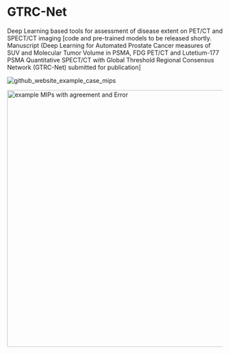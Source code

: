 # GTRC-Net
Deep Learning based tools for assessment of disease extent on PET/CT and SPECT/CT imaging
[code and pre-trained models to be released shortly. Manuscript (Deep Learning for Automated Prostate Cancer measures of SUV and Molecular Tumor Volume in PSMA, FDG PET/CT and Lutetium-177 PSMA Quantitative SPECT/CT with Global Threshold Regional Consensus Network (GTRC-Net) submitted for publication]

![github_website_example_case_mips](https://github.com/user-attachments/assets/9fcfa396-2c1d-492d-b39c-22c8536e1ddb)

<img src="https://github.com/user-attachments/assets/9fcfa396-2c1d-492d-b39c-22c8536e1ddb" alt="example MIPs with agreement and Error" width="600"/>
